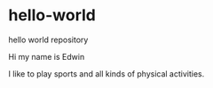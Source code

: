 # hello-world
hello world repository

Hi my name is Edwin 

I like to play sports and all kinds of physical activities. 
